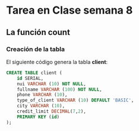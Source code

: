 # Tarea en Clase semana 8

## La función count

### Creación de la tabla 

El siguiente código genera la tabla **client**:
```sql
CREATE TABLE client (
    id SERIAL,
    nui VARCHAR (10) NOT NULL,
    fullname VARCHAR (100) NOT NULL,
    phone VARCHAR (10),
    type_of_client VARCHAR (10) DEFAULT 'BASIC',
    city VARCHAR (10), 
    credit_limit DECIMAL(7,2),
    PRIMARY KEY (id)
);
